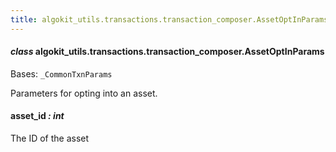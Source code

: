 ```yaml
---
title: algokit_utils.transactions.transaction_composer.AssetOptInParams
---
```


#### _class_ algokit_utils.transactions.transaction_composer.AssetOptInParams

Bases: `_CommonTxnParams`

Parameters for opting into an asset.

#### asset_id _: int_

The ID of the asset
